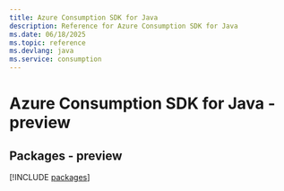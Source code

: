```yaml
---
title: Azure Consumption SDK for Java
description: Reference for Azure Consumption SDK for Java
ms.date: 06/18/2025
ms.topic: reference
ms.devlang: java
ms.service: consumption
---
```

# Azure Consumption SDK for Java - preview
## Packages - preview
[!INCLUDE [packages](consumption-index.md)]